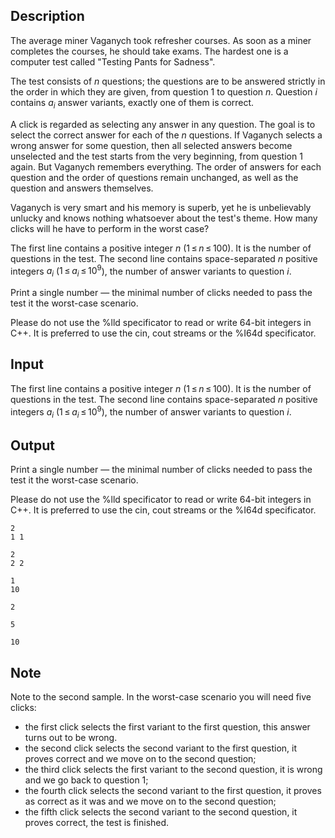 ## Description

<div><p>The average miner Vaganych took refresher courses. As soon as a miner completes the courses, he should take exams. The hardest one is a computer test called "Testing Pants for Sadness".</p><p>The test consists of <span class="tex-span"><i>n</i></span> questions; the questions are to be answered strictly in the order in which they are given, from question <span class="tex-span">1</span> to question <span class="tex-span"><i>n</i></span>. Question <span class="tex-span"><i>i</i></span> contains <span class="tex-span"><i>a</i><sub class="lower-index"><i>i</i></sub></span> answer variants, exactly one of them is correct. </p><p>A click is regarded as selecting any answer in any question. The goal is to select the correct answer for each of the <span class="tex-span"><i>n</i></span> questions. If Vaganych selects a wrong answer for some question, then all selected answers become unselected and the test starts from the very beginning, from question <span class="tex-span">1</span> again. But Vaganych remembers everything. The order of answers for each question and the order of questions remain unchanged, as well as the question and answers themselves.</p><p>Vaganych is very smart and his memory is superb, yet he is unbelievably unlucky and knows nothing whatsoever about the test's theme. How many clicks will he have to perform in the worst case?</p></div><div class="input-specification"><p>The first line contains a positive integer <span class="tex-span"><i>n</i></span> (<span class="tex-span">1 ≤ <i>n</i> ≤ 100</span>). It is the number of questions in the test. The second line contains space-separated <span class="tex-span"><i>n</i></span> positive integers <span class="tex-span"><i>a</i><sub class="lower-index"><i>i</i></sub></span> (<span class="tex-span">1 ≤ <i>a</i><sub class="lower-index"><i>i</i></sub> ≤ 10<sup class="upper-index">9</sup></span>), the number of answer variants to question <span class="tex-span"><i>i</i></span>.</p></div><div class="output-specification"><p>Print a single number — the minimal number of clicks needed to pass the test it the worst-case scenario. </p><p>Please do not use the %lld specificator to read or write 64-bit integers in С++. It is preferred to use the cin, cout streams or the %I64d specificator.</p></div>

## Input

<p>The first line contains a positive integer <span class="tex-span"><i>n</i></span> (<span class="tex-span">1 ≤ <i>n</i> ≤ 100</span>). It is the number of questions in the test. The second line contains space-separated <span class="tex-span"><i>n</i></span> positive integers <span class="tex-span"><i>a</i><sub class="lower-index"><i>i</i></sub></span> (<span class="tex-span">1 ≤ <i>a</i><sub class="lower-index"><i>i</i></sub> ≤ 10<sup class="upper-index">9</sup></span>), the number of answer variants to question <span class="tex-span"><i>i</i></span>.</p>

## Output

<p>Print a single number — the minimal number of clicks needed to pass the test it the worst-case scenario. </p><p>Please do not use the %lld specificator to read or write 64-bit integers in С++. It is preferred to use the cin, cout streams or the %I64d specificator.</p>





```input1
2
1 1

```




```input2
2
2 2

```




```input3
1
10

```




```output1
2
```




```output2
5
```




```output3
10
```



## Note

<p>Note to the second sample. In the worst-case scenario you will need five clicks: </p><ul> <li> the first click selects the first variant to the first question, this answer turns out to be wrong. </li><li> the second click selects the second variant to the first question, it proves correct and we move on to the second question; </li><li> the third click selects the first variant to the second question, it is wrong and we go back to question 1; </li><li> the fourth click selects the second variant to the first question, it proves as correct as it was and we move on to the second question; </li><li> the fifth click selects the second variant to the second question, it proves correct, the test is finished. </li></ul>
